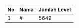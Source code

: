 | No | Nama            | Jumlah Level |
|----|-----------------|--------------|
| 1  | #    |    5649        |

